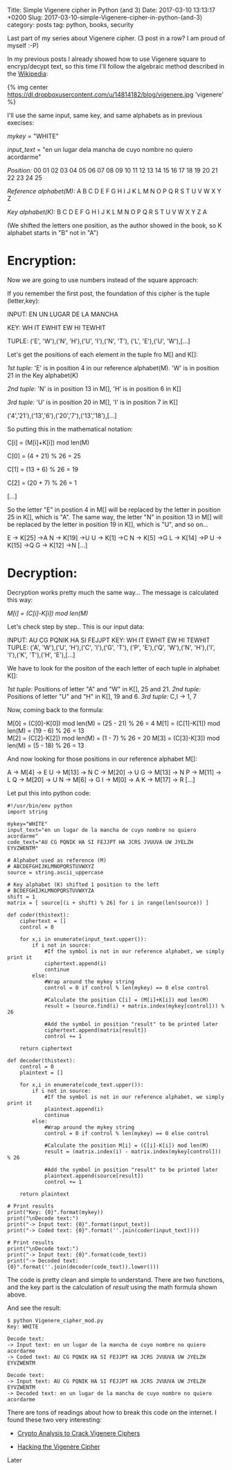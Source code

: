 Title: Simple Vigenere cipher in Python (and 3)
Date: 2017-03-10 13:13:17 +0200
Slug: 2017-03-10-simple-Vigenere-cipher-in-python-(and-3)
category: posts
tag: python, books, security

Last part of my series about Vigenere cipher. (3 post in a row? I am proud of myself :-P)

In my previous posts I already showed how to use Vigenere square to encryp/decypt text, so this time I'll follow the algebraic method described in the [Wikipedia](https://en.wikipedia.org/wiki/Vigen%C3%A8re_cipher#Algebraic_description):

{% img center https://dl.dropboxusercontent.com/u/14814182/blog/vigenere.jpg 'vigenere' %}

I'll use the same input, same key, and same alphabets as in previous execises:

*mykey* = "WHITE" 

*input_text* = "en un lugar dela mancha de cuyo nombre no quiero acordarme" 

*Position:*    		     	00 01 02 03 04 05 06 07 08 09 10 11 12 13 14 15 16 17 18 19 20 21 22 23 24 25 

*Reference alphabet(M):*  	A  B  C  D  E  F  G  H  I  J  K  L  M  N  O  P  Q  R  S  T  U  V  W  X  Y  Z 

*Key alphabet(K):*		B  C  D  E  F  G  H  I  J  K  L  M  N  O  P  Q  R  S  T  U  V  W  X  Y  Z  A 

(We shifted the letters one position, as the author showed in the book, so K alphabet starts in "B" not in "A")

# Encryption:

Now we are going to use numbers instead of the square approach:

If you remember the first post, the foundation of this cipher is the tuple (letter,key):

INPUT: EN UN LUGAR DE LA MANCHA

KEY:   WH IT EWHIT EW HI TEWHIT

TUPLE: ('E', 'W'),('N', 'H'),('U', 'I'),('N', 'T'), ('L', 'E'),('U', 'W'),[...]

Let's get the positions of each element in the tuple fro M[] and K[]:

*1st tuple:* 'E' is in position 4 in our reference alphabet(M). 'W' is in position 21 in the Key alphabet(K) 

*2nd tuple:* 'N' is in position 13 in M[], 'H' is in position 6 in K[] 

*3rd tuple:* 'U' is in position 20 in M[], 'I' is in position 7 in K[] 

('4','21'),('13','6'),('20','7'),('13','18'),[...]

So putting this in the mathematical notation:

C[i] = (M[i]+K[i]) mod len(M)

C[0] = (4 + 21) % 26 = 25

C[1] = (13 + 6) % 26 = 19

C[2] = (20 + 7) % 26 = 1

[...]

So the letter "E" in postion 4 in M[] will be replaced by the letter in position 25 in K[], which is "A". The same way, the letter "N" in position 13 in M[] will be replaced by the letter in position 19 in K[], which is "U", and so on...

E -> K[25] ->A
N -> K[19] ->U
U -> K[1] ->C
N -> K[5] ->G
L -> K[14] ->P 
U -> K[15] ->Q
G -> K[12] ->N
[...]

# Decryption:

Decryption works pretty much the same way... The message is calculated this way:

*M[i] = (C[i]-K[i]) mod len(M)*

Let's check step by step.. This is our input data:

INPUT: AU CG PQNIK HA SI FEJJPT
KEY:   WH IT EWHIT EW HI TEWHIT
TUPLE: ('A', 'W'),('U', 'H'),('C', 'I'),('G', 'T'), ('P', 'E'),('Q', 'W'),('N', 'H'),('I', 'I'),('K', 'T'),('H', 'E'),[...]

We have to look for the positon of the each letter of each tuple in alphabet K[]:

*1st tuple:* Positions of letter "A" and "W" in K[], 25 and 21.
*2nd tuple:* Positions of letter "U" and "H" in K[], 19 and 6.
*3rd tuple:* C,I -> 1, 7

Now, coming back to the formula:

M[0] = (C[0]-K[0]) mod len(M) = (25 - 21) % 26 = 4 
M[1] = (C[1]-K[1]) mod len(M) = (19 - 6) % 26 = 13  
M[2] = (C[2]-K[2]) mod len(M) = (1 - 7) % 26 = 20 
M[3] = (C[3]-K[3]) mod len(M) = (5 - 18) % 26 = 13  

And now looking for those positions in our reference alphabet M[]:

A -> M[4] -> E 
U -> M[13] -> N 
C -> M[20] -> U 
G -> M[13] -> N 
P -> M[11] -> L 
Q -> M[20] -> U 
N -> M[6] -> G 
I -> M[0] -> A 
K -> M[17] -> R 
[...]

Let put this into python code:

```
#!/usr/bin/env python
import string

mykey="WHITE"
input_text="en un lugar de la mancha de cuyo nombre no quiero acordarme"
code_text="AU CG PQNIK HA SI FEJJPT HA JCRS JVUUVA UW JYELZH EYVZWENTM"

# Alphabet used as reference (M)
# ABCDEFGHIJKLMNOPQRSTUVWXYZ
source = string.ascii_uppercase

# Key alphabet (K) shifted 1 position to the left
# BCDEFGHIJKLMNOPQRSTUVWXYZA
shift = 1
matrix = [ source[(i + shift) % 26] for i in range(len(source)) ]

def coder(thistext):
	ciphertext = []
	control = 0

	for x,i in enumerate(input_text.upper()):
	    if i not in source: 
	    	#If the symbol is not in our reference alphabet, we simply print it
	        ciphertext.append(i)
	        continue
	    else:
	    	#Wrap around the mykey string 
	        control = 0 if control % len(mykey) == 0 else control 
	        
	        #Calculate the position C[i] = (M[i]+K[i]) mod len(M)
	        result = (source.find(i) + matrix.index(mykey[control])) % 26
	        
	        #Add the symbol in position "result" to be printed later
	        ciphertext.append(matrix[result])
	        control += 1
	
	return ciphertext

def decoder(thistext):
	control = 0
	plaintext = []

	for x,i in enumerate(code_text.upper()):
	    if i not in source: 
	        #If the symbol is not in our reference alphabet, we simply print it
	        plaintext.append(i)
	        continue
	    else:
	        #Wrap around the mykey string 
	        control = 0 if control % len(mykey) == 0 else control 
	   
	        #Calculate the position M[i] = (C[i]-K[i]) mod len(M)
	        result = (matrix.index(i) - matrix.index(mykey[control])) % 26

	        #Add the symbol in position "result" to be printed later
	        plaintext.append(source[result])
        	control += 1

	return plaintext

# Print results
print("Key: {0}".format(mykey))
print("\nDecode text:")
print("-> Input text: {0}".format(input_text))
print("-> Coded text: {0}".format(''.join(coder(input_text))))

# Print results
print("\nDecode text:")
print("-> Input text: {0}".format(code_text))
print("-> Decoded text: {0}".format(''.join(decoder(code_text)).lower()))
```

The code is pretty clean and simple to understand. There are two functions, and the key part is the calculation of *result* using the math formula shown above.

And see the result:

```
$ python Vigenere_cipher_mod.py
Key: WHITE

Decode text:
-> Input text: en un lugar de la mancha de cuyo nombre no quiero acordarme
-> Coded text: AU CG PQNIK HA SI FEJJPT HA JCRS JVUUVA UW JYELZH EYVZWENTM

Decode text:
-> Input text: AU CG PQNIK HA SI FEJJPT HA JCRS JVUUVA UW JYELZH EYVZWENTM
-> Decoded text: en un lugar de la mancha de cuyo nombre no quiero acordarme
```

There are tons of readings about how to break this code on the internet. I found these two very interesting:
* [Crypto Analysis to Crack Vigenere Ciphers](https://schoolcodebreaking.com/2015/06/18/crypto-analysis-to-crack-vigenere-ciphers/) 

* [Hacking the Vigenère Cipher](http://inventwithpython.com/hacking/chapter21.html)

Later
